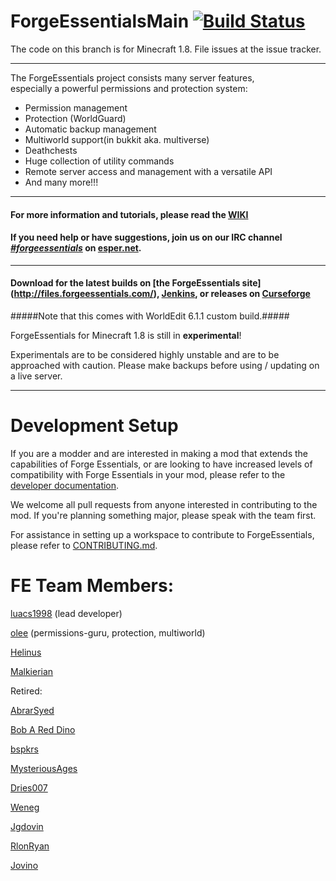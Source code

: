 ForgeEssentialsMain [![Build Status](https://travis-ci.org/ForgeEssentials/ForgeEssentialsMain.svg?branch=develop)](https://travis-ci.org/ForgeEssentials/ForgeEssentialsMain)
===================

The code on this branch is for Minecraft 1.8. File issues at the issue tracker.

*******************

The ForgeEssentials project consists many server features,  
especially a powerful permissions and protection system:
 - Permission management
 - Protection (WorldGuard)
 - Automatic backup management
 - Multiworld support(in bukkit aka. multiverse)
 - Deathchests
 - Huge collection of utility commands
 - Remote server access and management with a versatile API
 - And many more!!!

*******************

#### For more information and tutorials, please read the [__WIKI__](https://github.com/ForgeEssentials/ForgeEssentialsMain/wiki) ####

#### If you need help or have suggestions, join us on our IRC channel [*#forgeessentials*](http://webchat.esper.net/?channels=forgeessentials&prompt=1) on [esper.net](http://esper.net). #####

*******************

#### Download for the latest builds on [the ForgeEssentials site] (http://files.forgeessentials.com/), [Jenkins](http://ci.forgeessentials.com/job/FE/), or releases on [Curseforge](http://minecraft.curseforge.com/mc-mods/74735) ####

#####Note that this comes with WorldEdit 6.1.1 custom build.#####

ForgeEssentials for Minecraft 1.8 is still in **experimental**!

Experimentals are to be considered highly unstable and are to be approached with caution. Please make backups before using / updating on a live server.

*******************

Development Setup
=================
If you are a modder and are interested in making a mod that extends the capabilities of Forge Essentials, or are looking to have increased levels of compatibility with Forge Essentials in your mod, please refer to the [developer documentation](https://github.com/ForgeEssentials/ForgeEssentialsMain/wiki/Developer-documentation).

We welcome all pull requests from anyone interested in contributing to the mod. If you're planning something major, please speak with the team first.

For assistance in setting up a workspace to contribute to ForgeEssentials, please refer to [CONTRIBUTING.md](https://github.com/ForgeEssentials/ForgeEssentialsMain/blob/develop/CONTRIBUTING.md).

FE Team Members:
================
<a href="https://github.com/luacs1998">luacs1998</a> (lead developer)

<a href="https://github.com/olee">olee</a> (permissions-guru, protection, multiworld)

<a href="https://github.com/helinus">Helinus</a>

<a href="https://github.com/Malkierian">Malkierian</a>

Retired:

<a href="https://github.com/AbrarSyed">AbrarSyed</a>

<a href="https://github.com/Bob-A-Red-Dino">Bob A Red Dino</a>

<a href="https://github.com/bspkrs">bspkrs</a>

<a href="https://github.com/MysteriousAges">MysteriousAges</a>

<a href="https://github.com/dries007">Dries007</a>

<a href="https://github.com/Weneg">Weneg</a>

<a href="https://github.com/Jgdovin">Jgdovin</a>

<a href="https://github.com/RlonRyan">RlonRyan</a>

<a href="https://github.com/jovino">Jovino</a>
